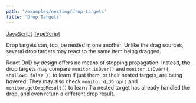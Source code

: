```yaml
---
path: '/examples/nesting/drop-targets'
title: 'Drop Targets'
---
```


[JavaScript](https://codesandbox.io/s/github/react-dnd/react-dnd/tree/gh-pages/examples_js/03-nesting/drop-targets)
[TypeScript](https://codesandbox.io/s/github/react-dnd/react-dnd/tree/gh-pages/examples_ts/03-nesting/drop-targets)

Drop targets can, too, be nested in one another. Unlike the drag
sources, several drop targets may react to the same item being
dragged.

React DnD by design offers no means of stopping propagation. Instead, the drop targets may compare `monitor.isOver()` and `monitor.isOver({ shallow: false })` to learn if just them, or their nested targets, are being hovered. They may also check `monitor.didDrop()` and `monitor.getDropResult()` to learn if a nested target has already handled the drop, and even return a different drop result.

<nesting-drop-targets></nesting-drop-targets>
